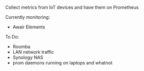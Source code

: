 Collect metrics from IoT devices and have them on Prometheus

Currently monitoring:

* Awair Elements


To Do:

* Roomba
* LAN network traffic
* Synology NAS
* prom daemons running on laptops and whatnot